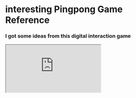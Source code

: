 # interesting Pingpong Game Reference
### I got some ideas from this digital interaction game
<iframe src="https://editor.p5js.org/lz2729/full/t0642p3hV"></iframe>
